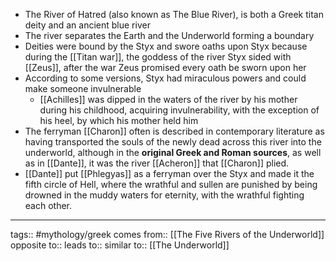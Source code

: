 - The River of Hatred (also known as The Blue River), is both a Greek titan deity and an ancient blue river
- The river separates the Earth and the Underworld forming a boundary
- Deities were bound by the Styx and swore oaths upon Styx because during the [[Titan war]], the goddess of the river Styx sided with [[Zeus]], after the war Zeus promised every oath be sworn upon her
- According to some versions, Styx had miraculous powers and could make someone invulnerable
  - [[Achilles]] was dipped in the waters of the river by his mother during his childhood, acquiring invulnerability, with the exception of his heel, by which his mother held him
- The ferryman [[Charon]] often is described in contemporary literature as having transported the souls of the newly dead across this river into the underworld, although in the **original Greek and Roman sources**, as well as in [[Dante]], it was the river [[Acheron]] that [[Charon]] plied.
- [[Dante]] put [[Phlegyas]] as a ferryman over the Styx and made it the fifth circle of Hell, where the wrathful and sullen are punished by being drowned in the muddy waters for eternity, with the wrathful fighting each other.

---

tags:: #mythology/greek
comes from:: [[The Five Rivers of the Underworld]]
opposite to::
leads to::
similar to:: [[The Underworld]]

